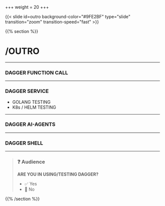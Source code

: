 +++
weight = 20
+++

{{< slide id=outro background-color="#9FE2BF" type="slide" transition="zoom" transition-speed="fast" >}}

{{% section %}}

# /OUTRO

---

### DAGGER FUNCTION CALL


---

### DAGGER SERVICE

* GOLANG TESTING
* K8s / HELM TESTING

---

### DAGGER AI-AGENTS


---

### DAGGER SHELL




---




> ### ❓ Audience
>
> **ARE YOU IN USING/TESTING DAGGER?**
>
> - ✅ Yes
> - 🚫 No


{{% /section %}}
